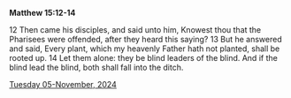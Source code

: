 **Matthew 15:12-14**

12 Then came his disciples, and said unto him, Knowest thou that the Pharisees were offended, after they heard this saying? 13 But he answered and said, Every plant, which my heavenly Father hath not planted, shall be rooted up. 14 Let them alone: they be blind leaders of the blind. And if the blind lead the blind, both shall fall into the ditch.

[Tuesday 05-November, 2024](https://getbible.net/kjv/Matthew/15/12-14)
